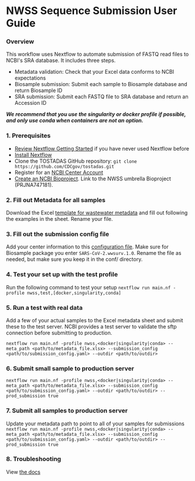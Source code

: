 # NWSS Sequence Submission User Guide

### Overview
This workflow uses Nextflow to automate submission of FASTQ read files to NCBI's SRA database. It includes three steps. 
+ Metadata validation: Check that your Excel data conforms to NCBI expectations
+ Biosample submission: Submit each sample to Biosample database and return Biosample ID
+ SRA submission: Submit each FASTQ file to SRA database and return an Accession ID

***We recommend that you use the singularity or docker profile if possible, and only use conda when containers are not an option.***

### 1. Prerequisites

+ [Review Nextflow Getting Started](https://www.nextflow.io/docs/latest/) if you have never used Nextflow before
+ [Install Nextflow](https://www.nextflow.io/docs/latest/install.html)
+ Clone the TOSTADAS GitHub repository: `git clone https://github.com/CDCgov/tostadas.git`
+ Register for an [NCBI Center Account](https://cdcgov.github.io/tostadas/user-guide/general_NCBI_submission_guide/#ncbi-center-account)
+ [Create an NCBI Bioproject](https://www.protocols.io/view/ncbi-submission-protocol-for-sars-cov-2-wastewater-ewov14w27vr2/v7?version_warning=no&step=3). Link to the NWSS umbrella Bioproject (PRJNA747181).

### 2. Fill out Metadata for all samples

Download the Excel [template for wastewater metadata](https://github.com/CDCgov/tostadas/raw/master/assets/sample_metadata/wastewater_biosample_template.xlsx) and fill out following the examples in the sheet. Rename your file.

### 3. Fill out the submission config file
Add your center information to this [configuration file](https://github.com/CDCgov/tostadas/raw/master/conf/submission_config.yaml). Make sure for Biosample package you enter `SARS-CoV-2.wwsurv.1.0`. Rename the file as needed, but make sure you keep it in the conf/ directory.

### 4. Test your set up with the test profile
Run the following command to test your setup
`nextflow run main.nf -profile nwss,test,[docker,singularity,conda]`

### 5. Run a test with real data
Add a few of your actual samples to the Excel metadata sheet and submit these to the test server. NCBI provides a test server to validate the sftp connection before submitting to production. 

`nextflow run main.nf -profile nwss,<docker|singularity|conda> --meta_path <path/to/metadata_file.xlsx> --submission_config <path/to/submission_config.yaml> --outdir <path/to/outdir>`

### 6. Submit small sample to production server

`nextflow run main.nf -profile nwss,<docker|singularity|conda> --meta_path <path/to/metadata_file.xlsx> --submission_config <path/to/submission_config.yaml> --outdir <path/to/outdir> --prod_submission true`

### 7. Submit all samples to production server
Update your metadata path to point to all of your samples for submissions
`nextflow run main.nf -profile nwss,<docker|singularity|conda> --meta_path <path/to/metadata_file.xlsx> --submission_config <path/to/submission_config.yaml> --outdir <path/to/outdir> --prod_submission true`

### 8. Troubleshooting
View [the docs](https://cdcgov.github.io/tostadas/user-guide/quick-start/#troubleshooting)
